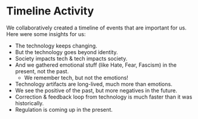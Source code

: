 # Timeline Activity

We collaboratively created a timeline of events that are important for us. Here were some insights for us:

* The technology keeps changing.
* But the technology goes beyond identity.
* Society impacts tech & tech impacts society.
* And we gathered emotional stuff (like Hate, Fear, Fascism) in the present, not the past.
   * We remember tech, but not the emotions!
* Technology artifacts are long-lived, much more than emotions.
* We see the positive of the past, but more negatives in the future.
* Correction & feedback loop from technology is much faster than it was historically.
* Regulation is coming up in the present.
